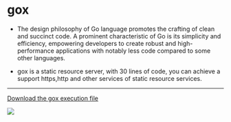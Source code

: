 # gox

- The design philosophy of Go language promotes the crafting of clean and succinct code. A prominent characteristic of Go is its simplicity and efficiency, empowering developers to create robust and high-performance applications with notably less code compared to some other languages.

- gox is a static resource server, with 30 lines of code, you can achieve a support https,http and other services of static resource services.

------------

[Download the gox execution file](https://tlnet.top/download "Download the gox execution file")

![](https://tlnet.top/statics/tlnet/115643.gif)



